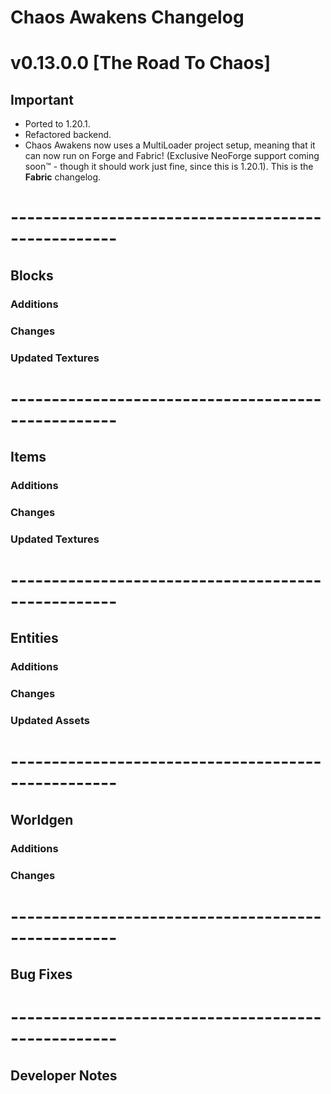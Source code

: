 # Chaos Awakens Changelog

[](https://cdn.discordapp.com/attachments/952003824439148584/1268653191348883549/image.png?ex=66ad34db&is=66abe35b&hm=4c2bfd720247b27adb0c8195d40854548d2d70327be2d4fb488df44ccd9dda8b&)
# v0.13.0.0 [The Road To Chaos]
## Important
- Ported to 1.20.1.
- Refactored backend.
- Chaos Awakens now uses a MultiLoader project setup, meaning that it can now run on Forge and Fabric!
  (Exclusive NeoForge support coming soon:tm: - though it should work just fine, since this is 1.20.1).
  This is the <b>Fabric</b> changelog.
# ---------------------------------------------------
## Blocks
### Additions

### Changes

### Updated Textures
# ---------------------------------------------------
## Items
### Additions

### Changes

### Updated Textures
# ---------------------------------------------------
## Entities
### Additions

### Changes

### Updated Assets
# ---------------------------------------------------
## Worldgen
### Additions

### Changes
# ---------------------------------------------------
## Bug Fixes
# ---------------------------------------------------
## Developer Notes